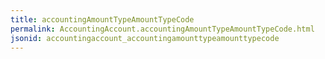 ```yaml
---
title: accountingAmountTypeAmountTypeCode
permalink: AccountingAccount.accountingAmountTypeAmountTypeCode.html
jsonid: accountingaccount_accountingamounttypeamounttypecode
---
```

